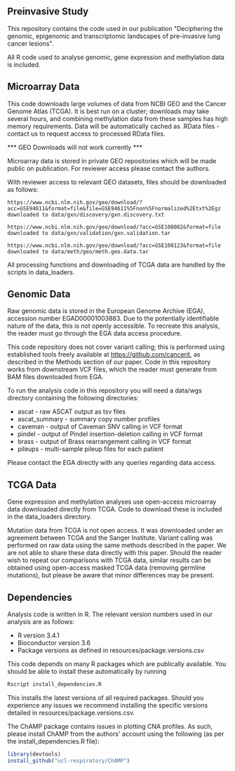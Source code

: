 ## Preinvasive Study

This repository contains the code used in our publication "Deciphering the genomic, epigenomic and transcriptomic landscapes of pre-invasive lung cancer lesions". 

All R code used to analyse genomic, gene expression and methylation data is included.

## Microarray Data

This code downloads large volumes of data from NCBI GEO and the Cancer Genome Atlas (TCGA). It is best run on a cluster; downloads may take several hours, and combining methylation data from these samples has high memory requirements. Data will be automatically cached as .RData files - contact us to request access to processed RData files.

*** GEO Downloads will not work currently ***

Microarray data is stored in private GEO repositories which will be made public on publication. For reviewer access please contact the authors.

With reviewer access to relevant GEO datasets, files should be downloaded as follows:

```
https://www.ncbi.nlm.nih.gov/geo/download/?acc=GSE94611&format=file&file=GSE94611%5Fnon%5Fnormalized%2Etxt%2Egz downloaded to data/gxn/discovery/gxn.discovery.txt

https://www.ncbi.nlm.nih.gov/geo/download/?acc=GSE108082&format=file downloaded to data/gxn/validation/gxn.validation.tar

https://www.ncbi.nlm.nih.gov/geo/download/?acc=GSE108123&format=file downloaded to data/meth/geo/meth.geo.data.tar
```

All processing functions and downloading of TCGA data are handled by the scripts in data_loaders.

## Genomic Data

Raw genomic data is stored in the European Genome Archive (EGA), accession number EGAD00001003883. Due to the potentially identifiable nature of the data, this is not openly accessible. To recreate this analysis, the reader must go through the EGA data access procedure. 

This code repository does not cover variant calling; this is performed using established tools freely available at https://github.com/cancerit, as described in the Methods section of our paper. Code in this repository works from downstream VCF files, which the reader must generate from BAM files downloaded from EGA.

To run the analysis code in this repository you will need a data/wgs directory containing the following directories:

* ascat - raw ASCAT output as tsv files
* ascat_summary - summary copy number profiles
* caveman - output of Caveman SNV calling in VCF format
* pindel - output of Pindel insertion-deletion calling in VCF format
* brass - output of Brass rearrangement calling in VCF format
* pileups - multi-sample pileup files for each patient

Please contact the EGA directly with any queries regarding data access.

## TCGA Data

Gene expression and methylation analyses use open-access microarray data downloaded directly from TCGA. Code to download these is included in the data_loaders directory.

Mutation data from TCGA is not open access. It was downloaded under an agreement between TCGA and the Sanger Institute. Variant calling was performed on raw data using the same methods described in the paper. We are not able to share these data directly with this paper. Should the reader wish to repeat our comparisons with TCGA data, similar results can be obtained using open-access masked TCGA data (removing germline mutations), but please be aware that minor differences may be present.

## Dependencies

Analysis code is written in R. The relevant version numbers used in our analysis are as follows:

* R version 3.4.1
* Bioconductor version 3.6
* Package versions as defined in resources/package.versions.csv

This code depends on many R packages which are publically available. You should be able to install these automatically by running 

```r
Rscript install_dependencies.R
```
  
This installs the latest versions of all required packages. Should you experience any issues we recommend installing the specific versions detailed in resources/package.versions.csv.

The ChAMP package contains issues in plotting CNA profiles. As such, please install ChAMP from the authors' account using the following (as per the install_dependencies.R file):

```r
library(devtools)
install_github("ucl-respiratory/ChAMP")
```